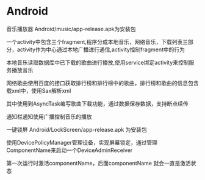 # Android 
音乐播放器 
Android/music/app-release.apk为安装包

一个activity中包含三个fragment,程序分成本地音乐，网络音乐，下载列表三部分，activity作为中心通过本地广播进行通信,activity控制fragment中的行为

本地音乐读取数据库中已下载的歌曲进行播放,使用service绑定activity来控制服务播放音乐

网络歌曲使用百度的接口获取排行榜和排行榜中的歌曲，排行榜和歌曲的信息包含载xml中，使用Sax解析xml

其中使用到AsyncTask编写歌曲下载功能，通过数据保存数据，支持断点续传

通知栏通知使用广播控制音乐的播放



一键锁屏
Android/LockScreen/app-release.apk 为安装包

使用DevicePolicyManager管理设备，实现屏幕锁定，通过管理ComponentName来启动一个DeviceAdminReceiver

第一次运行时激活componentName，后面componentName 就会一直是激活状态

